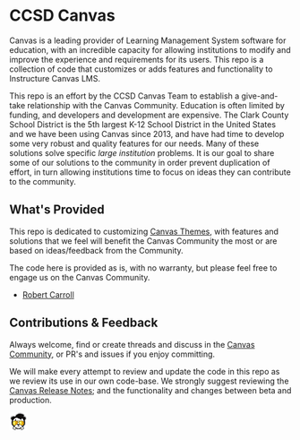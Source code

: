 # CCSD Canvas
Canvas is a leading provider of Learning Management System software for education, with an incredible capacity for allowing institutions to modify and improve the experience and requirements for its users. This repo is a collection of code that customizes or adds features and functionality to Instructure Canvas LMS. 

This repo is an effort by the CCSD Canvas Team to establish a give-and-take relationship with the Canvas Community. Education is often limited by funding, and developers and development are expensive. The Clark County School District is the 5th largest K-12 School District in the United States and we have been using Canvas since 2013, and have had time to develop some very robust and quality features for our needs. Many of these solutions solve specific *large institution* problems. It is our goal to share some of our solutions to the community in order prevent duplication of effort, in turn allowing institutions time to focus on ideas they can contribute to the community.

## What's Provided
This repo is dedicated to customizing [Canvas Themes](https://community.canvaslms.com/t5/Admin-Guide/How-do-I-upload-custom-JavaScript-and-CSS-files-to-an-account/ta-p/253), with features and solutions that we feel will benefit the Canvas Community the most or are based on ideas/feedback from the Community.

The code here is provided as is, with no warranty, but please feel free to engage us on the Canvas Community.
* [Robert Carroll](https://community.canvaslms.com/t5/user/viewprofilepage/user-id/121372)

## Contributions & Feedback
Always welcome, find or create threads and discuss in the [Canvas Community](https://community.canvaslms.com/), or PR's and issues if you enjoy committing.

We will make every attempt to review and update the code in this repo as we review its use in our own code-base. We strongly suggest reviewing the [Canvas Release Notes](https://community.canvaslms.com/t5/Canvas-Releases/tkb-p/canvas-release); and the functionality and changes between beta and production.

![Elvis Panda](ccsd-elvis-panda.png "Elvis Panda")